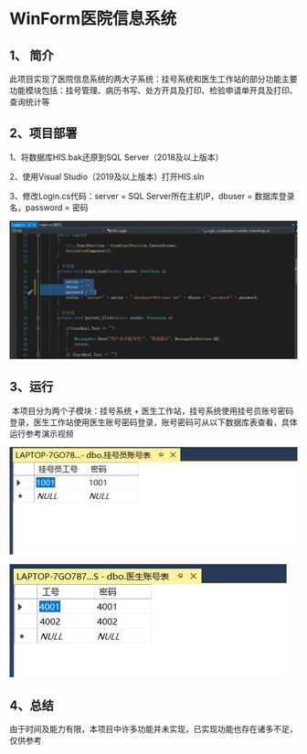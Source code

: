 # WinForm医院信息系统



## 1、 简介

​		此项目实现了医院信息系统的两大子系统：挂号系统和医生工作站的部分功能主要功能模块包括：挂号管理、病历书写、处方开具及打印、检验申请单开具及打印、查询统计等



## 2、项目部署

1、将数据库HIS.bak还原到SQL Server（2018及以上版本）

2、使用Visual Studio（2019及以上版本）打开HIS.sln

3、修改Login.cs代码：server = SQL Server所在主机IP，dbuser = 数据库登录名，password = 密码

![数据库用户名密码设置](图片/数据库用户名密码设置.jpg)



## 3、运行

​		本项目分为两个子模块：挂号系统 + 医生工作站，挂号系统使用挂号员账号密码登录，医生工作站使用医生账号密码登录，账号密码可从以下数据库表查看，具体运行参考演示视频

![挂号员账号表](图片/挂号员账号表.jpg)

![医生账号表](图片/医生账号表.jpg)

## 4、总结

​		由于时间及能力有限，本项目中许多功能并未实现，已实现功能也存在诸多不足，仅供参考
